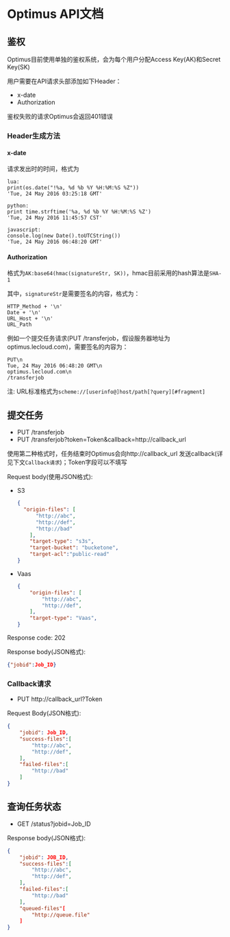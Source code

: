 # Optimus API文档

## 鉴权

Optimus目前使用单独的鉴权系统，会为每个用户分配Access Key(AK)和Secret Key(SK)

用户需要在API请求头部添加如下Header：

- x-date
- Authorization

鉴权失败的请求Optimus会返回401错误

### Header生成方法

#### x-date

请求发出时的时间，格式为

```
lua:
print(os.date("!%a, %d %b %Y %H:%M:%S %Z"))
'Tue, 24 May 2016 03:25:18 GMT'

python:
print time.strftime('%a, %d %b %Y %H:%M:%S %Z')
'Tue, 24 May 2016 11:45:57 CST'

javascript:
console.log(new Date().toUTCString())
'Tue, 24 May 2016 06:48:20 GMT'
```

#### Authorization

格式为`AK:base64(hmac(signatureStr, SK))`，hmac目前采用的hash算法是`SHA-1`

其中，`signatureStr`是需要签名的内容，格式为：

```
HTTP_Method + '\n'
Date + '\n'
URL_Host + '\n'
URL_Path
```

例如一个提交任务请求(PUT /transferjob，假设服务器地址为optimus.lecloud.com)，需要签名的内容为：

```
PUT\n
Tue, 24 May 2016 06:48:20 GMT\n
optimus.lecloud.com\n
/transferjob
```

注: URL标准格式为```scheme://[userinfo@]host/path[?query][#fragment]```

## 提交任务

- PUT /transferjob
- PUT /transferjob?token=Token&callback=http://callback_url

使用第二种格式时，任务结束时Optimus会向http://callback_url 发送callback(详见下文`Callback请求`)；Token字段可以不填写

Request body(使用JSON格式):

- S3

  ```json
  {
    "origin-files": [
        "http://abc",
        "http://def",
        "http://bad"
      ],
      "target-type": "s3s",
      "target-bucket": "bucketone",
      "target-acl":"public-read"
  }
  ```


- Vaas

  ```json
  {
      "origin-files": [
          "http://abc",
          "http://def",
      ],
      "target-type": "Vaas",
  }
  ```

Response code: 202

Response body(JSON格式): 

```json
{"jobid":Job_ID}
```
### Callback请求

- PUT http://callback_url?Token

Request Body(JSON格式):

```json
{
    "jobid": Job_ID,
    "success-files":[
        "http://abc",
        "http://def",
    ],
    "failed-files":[
        "http://bad"
    ]
}
```


## 查询任务状态

- GET /status?jobid=Job_ID

Response body(JSON格式):

```json
{
    "jobid": JOB_ID,
    "success-files":[
	    "http://abc",
	    "http://def",
    ],
    "failed-files":[
	    "http://bad"
    ],
    "queued-files"[
	    "http://queue.file"
    ]
}
```
